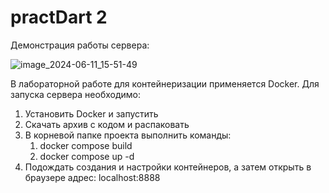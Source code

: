 # practDart 2

Демонстрация работы сервера:

![image_2024-06-11_15-51-49](https://github.com/Anicktoo/practDart2/assets/120019404/8b73af2a-9ac4-4b3d-9f65-418ea52de14f)


В лабораторной работе для контейнеризации применяется Docker. Для запуска сервера необходимо:

1) Установить Docker и запустить
2) Скачать архив с кодом и распаковать
3) В корневой папке проекта выполнить команды:
    1. docker compose build
    2. docker compose up -d
4) Подождать создания и настройки контейнеров, а затем открыть в браузере адрес: localhost:8888 
